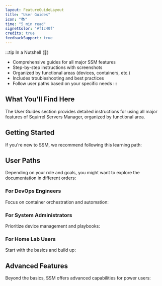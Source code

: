 ```yaml
---
layout: FeatureGuideLayout
title: "User Guides"
icon: "📚"
time: "5 min read"
signetColor: '#f1c40f'
credits: true
feedbackSupport: true
---
```


:::tip In a Nutshell (🌰)
- Comprehensive guides for all major SSM features
- Step-by-step instructions with screenshots
- Organized by functional areas (devices, containers, etc.)
- Includes troubleshooting and best practices
- Follow user paths based on your specific needs
:::

## What You'll Find Here

The User Guides section provides detailed instructions for using all major features of Squirrel Servers Manager, organized by functional area.

<FeatureGrid>
  <SubLinkFeatureCard
    v-for="feature in mainFeatures"
    :key="feature.title"
    :icon="feature.icon"
    :title="feature.title"
    :description="feature.description"
    :link="feature.link"
    :subLinks="feature.subLinks"
  />
</FeatureGrid>

## Getting Started

If you're new to SSM, we recommend following this learning path:
<StepPath :steps="gettingStartedSteps" />

## User Paths

Depending on your role and goals, you might want to explore the documentation in different orders:

<script setup>
import StepPath from '/components/StepPath.vue';
import FeatureGrid from '/components/FeatureGrid.vue';
import SubLinkFeatureCard from '/components/SubLinkFeatureCard.vue';

const devOpsSteps = [
  { number: 1, title: "Container Management", description: "Master deploying and managing Docker containers.", link: "/docs/user-guides/containers/management", linkText: "Explore Management" },
  { number: 2, title: "Container Stacks", description: "Define and run multi-container applications using Docker Compose.", link: "/docs/user-guides/stacks/containers/editor", linkText: "Explore Stacks" },
  { number: 3, title: "Automations", description: "Automate routine tasks and workflows for your servers.", link: "/docs/user-guides/automations/overview", linkText: "Explore Automations" },
  { number: 4, title: "Remote Stack Repositories", description: "Manage and use remote repositories for container stacks.", link: "/docs/user-guides/stacks/containers/remote-stacks", linkText: "Explore Repositories" }
];

const adminSteps = [
  { number: 1, title: "Device Management", description: "Add, configure, and monitor your physical or virtual devices.", link: "/docs/user-guides/devices/management", linkText: "Explore Devices" },
  { number: 2, title: "SSH Configuration", description: "Set up secure SSH connections for device management.", link: "/docs/user-guides/devices/configuration/ssh", linkText: "Explore SSH Config" },
  { number: 3, title: "Playbooks", description: "Use Ansible playbooks for advanced server configuration.", link: "/docs/user-guides/stacks/playbooks/overview", linkText: "Explore Playbooks" },
  { number: 4, title: "Scheduled Tasks", description: "Configure and manage scheduled automations.", link: "/docs/user-guides/automations/schedules", linkText: "Explore Schedules" }
];

const homeLabSteps = [
  { number: 1, title: "Adding Devices", description: "Get your first server or device connected to SSM.", link: "/docs/user-guides/devices/adding-devices", linkText: "Learn Adding Devices" },
  { number: 2, title: "Deploying from Store", description: "Quickly deploy common applications from the template store.", link: "/docs/user-guides/containers/deploy-store", linkText: "Explore Store" },
  { number: 3, title: "Container Basics", description: "Understand the fundamentals of container management.", link: "/docs/user-guides/containers/management", linkText: "Learn Container Basics" },
  { number: 4, title: "Simple Automations", description: "Create basic automations to simplify your lab tasks.", link: "/docs/user-guides/automations/creating", linkText: "Explore Creating Automations" }
];

const gettingStartedSteps = [
  { number: 1, title: "First Steps", description: "Begin with adding your first device to SSM.", link: "/docs/user-guides/devices/adding-devices", linkText: "Add a Device" },
  { number: 2, title: "Container Basics", description: "Learn the fundamentals of managing containers.", link: "/docs/user-guides/containers/management", linkText: "Manage Containers" },
  { number: 3, title: "Simple Deployment", description: "Try deploying an application from the template store.", link: "/docs/user-guides/containers/deploy-store", linkText: "Deploy from Store" },
  { number: 4, title: "Automate", description: "Set up basic automations for your routine tasks.", link: "/docs/user-guides/automations/overview", linkText: "Setup Automations" }
];

const mainFeatures = [
  {
    icon: "🖥️",
    title: "Devices",
    description: "Add, configure, manage, and monitor your servers and devices",
    link: "/docs/user-guides/devices/",
    subLinks: [
      { text: "Adding devices", href: "/docs/user-guides/devices/adding-devices" },
      { text: "Management", href: "/docs/user-guides/devices/management" }
    ]
  },
  {
    icon: "🐳",
    title: "Containers",
    description: "Deploy and manage Docker containers across your infrastructure",
    link: "/docs/user-guides/containers/",
    subLinks: [
      { text: "Container basics", href: "/docs/user-guides/containers/management" },
      { text: "Deploy from store", href: "/docs/user-guides/containers/deploy-store" }
    ]
  },
  {
    icon: "⏱️",
    title: "Automations",
    description: "Set up scheduled tasks and automated workflows",
    link: "/docs/user-guides/automations/",
    subLinks: [
      { text: "Automation basics", href: "/docs/user-guides/automations/overview" },
      { text: "Schedules", href: "/docs/user-guides/automations/schedules" }
    ]
  },
  {
    icon: "📦",
    title: "Stacks",
    description: "Deploy multi-container applications and run Ansible playbooks",
    link: "/docs/user-guides/stacks/",
    subLinks: [
      { text: "Playbooks", href: "/docs/user-guides/stacks/playbooks/overview" },
      { text: "Container Stacks", href: "/docs/user-guides/stacks/containers/editor" }
    ]
  }
];

const advancedFeaturesData = [
  {
    icon: "🗄️",
    title: "Repository Management",
    description: "Work with local and remote repositories for playbooks and container stacks.",
    link: "/docs/user-guides/repositories/", // General link for the category
    subLinks: [
      { text: "Local Repositories", href: "/docs/user-guides/repositories/local-playbooks" },
      { text: "Remote Repositories", href: "/docs/user-guides/repositories/remote-playbooks" }
    ]
  },
  {
    icon: "⚙️",
    title: "System Settings",
    description: "Configure global system settings and integrations.",
    link: "/docs/user-guides/settings/", // General link for the category
    subLinks: [
      { text: "General Settings", href: "/docs/user-guides/settings/overview" },
      { text: "Container Registries", href: "/docs/user-guides/settings/registry" },
      { text: "MCP Settings", href: "/docs/user-guides/settings/mcp" }
    ]
  }
];
</script>

### For DevOps Engineers

Focus on container orchestration and automation:
<StepPath :steps="devOpsSteps" />

### For System Administrators

Prioritize device management and playbooks:
<StepPath :steps="adminSteps" />

### For Home Lab Users

Start with the basics and build up:
<StepPath :steps="homeLabSteps" />

## Advanced Features

Beyond the basics, SSM offers advanced capabilities for power users:

<FeatureGrid>
  <SubLinkFeatureCard
    v-for="feature in advancedFeaturesData"
    :key="feature.title"
    :icon="feature.icon"
    :title="feature.title"
    :description="feature.description"
    :link="feature.link"
    :subLinks="feature.subLinks"
  />
</FeatureGrid>
